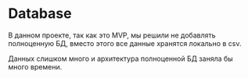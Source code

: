 # Database

В данном проекте, так как это MVP, мы решили не добавлять полноценную БД, вместо этого все данные хранятся локально в csv.

Данных слишком много и архитектура полноценной БД заняла бы много времени.